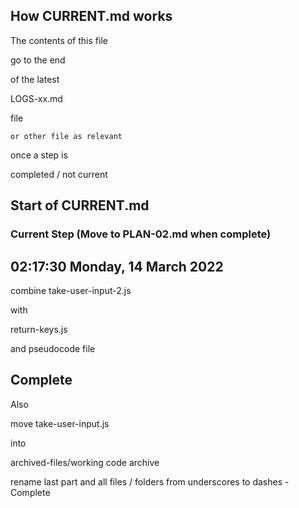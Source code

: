## How CURRENT.md works

The contents of this file

go to the end

of the latest 

LOGS-xx.md

file

    or other file as relevant

once a step is 

completed / not current

## Start of CURRENT.md

### Current Step (Move to PLAN-02.md when complete)

## 02:17:30 Monday, 14 March 2022

combine take-user-input-2.js

with

return-keys.js

and pseudocode file



## Complete
Also 

move 
take-user-input.js

into 

archived-files/working code archive


rename last part and all files / folders from underscores to dashes - Complete